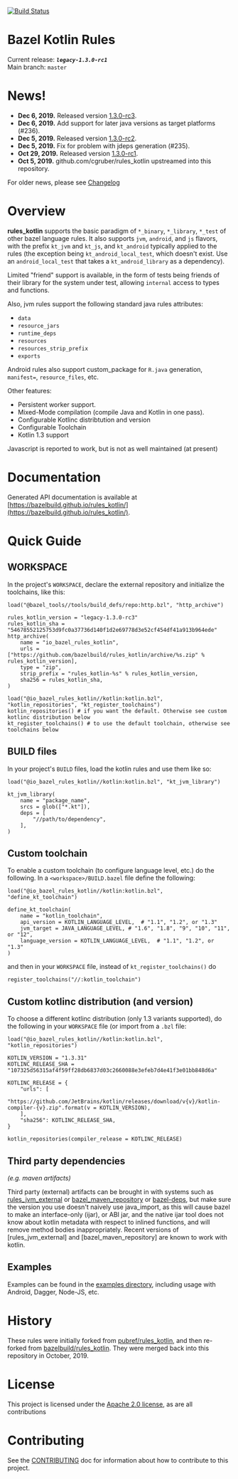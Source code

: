 [![Build Status](https://badge.buildkite.com/a8860e94a7378491ce8f50480e3605b49eb2558cfa851bbf9b.svg)](https://buildkite.com/bazel/kotlin-postsubmit)

# Bazel Kotlin Rules

Current release: ***`legacy-1.3.0-rc1`***<br />
Main branch: `master`

# News!
* <b>Dec 6, 2019.</b> Released version [1.3.0-rc3](https://github.com/bazelbuild/rules_kotlin/releases/tag/legacy-1.3.0-rc3).
* <b>Dec 6, 2019.</b> Add support for later java versions as target platforms (#236).
* <b>Dec 5, 2019.</b> Released version [1.3.0-rc2](https://github.com/bazelbuild/rules_kotlin/releases/tag/legacy-1.3.0-rc2).
* <b>Dec 5, 2019.</b> Fix for problem with jdeps generation (#235).
* <b>Oct 29, 2019.</b> Released version [1.3.0-rc1](https://github.com/bazelbuild/rules_kotlin/releases/tag/legacy-1.3.0-rc1). 
* <b>Oct 5, 2019.</b> github.com/cgruber/rules_kotlin upstreamed into this repository. 

For older news, please see [Changelog](CHANGELOG.md)

# Overview 

**rules_kotlin** supports the basic paradigm of `*_binary`, `*_library`, `*_test` of other bazel 
language rules. It also supports `jvm`, `android`, and `js` flavors, with the prefix `kt_jvm`
and `kt_js`, and `kt_android` typically applied to the rules (the exception being 
`kt_android_local_test`, which doesn't exist. Use an `android_local_test` that takes a 
`kt_android_library` as a dependency).

Limited "friend" support is available, in the form of tests being friends of their library for the
system under test, allowing `internal` access to types and functions.

Also, jvm rules support the following standard java rules attributes:
  * `data`
  * `resource_jars`
  * `runtime_deps`
  * `resources`
  * `resources_strip_prefix`
  * `exports`
  
Android rules also support custom_package for `R.java` generation, `manifest=`, `resource_files`, etc.

Other features:
  * Persistent worker support.
  * Mixed-Mode compilation (compile Java and Kotlin in one pass).
  * Configurable Kotlinc distribtution and version
  * Configurable Toolchain
  * Kotlin 1.3 support
  
Javascript is reported to work, but is not as well maintained (at present)

# Documentation

Generated API documentation is available at
[https://bazelbuild.github.io/rules_kotlin/](https://bazelbuild.github.io/rules_kotlin/).

# Quick Guide

## WORKSPACE
In the project's `WORKSPACE`, declare the external repository and initialize the toolchains, like
this:

```build
load("@bazel_tools//tools/build_defs/repo:http.bzl", "http_archive")

rules_kotlin_version = "legacy-1.3.0-rc3"
rules_kotlin_sha = "54678552125753d9fc0a37736d140f1d2e69778d3e52cf454df41a913b964ede"
http_archive(
    name = "io_bazel_rules_kotlin",
    urls = ["https://github.com/bazelbuild/rules_kotlin/archive/%s.zip" % rules_kotlin_version],
    type = "zip",
    strip_prefix = "rules_kotlin-%s" % rules_kotlin_version,
    sha256 = rules_kotlin_sha,
)

load("@io_bazel_rules_kotlin//kotlin:kotlin.bzl", "kotlin_repositories", "kt_register_toolchains")
kotlin_repositories() # if you want the default. Otherwise see custom kotlinc distribution below
kt_register_toolchains() # to use the default toolchain, otherwise see toolchains below
```

## BUILD files

In your project's `BUILD` files, load the kotlin rules and use them like so:

```
load("@io_bazel_rules_kotlin//kotlin:kotlin.bzl", "kt_jvm_library")

kt_jvm_library(
    name = "package_name",
    srcs = glob(["*.kt"]),
    deps = [
        "//path/to/dependency",
    ],
)
```

## Custom toolchain

To enable a custom toolchain (to configure language level, etc.)
do the following.  In a `<workspace>/BUILD.bazel` file define the following:

```
load("@io_bazel_rules_kotlin//kotlin:kotlin.bzl", "define_kt_toolchain")

define_kt_toolchain(
    name = "kotlin_toolchain",
    api_version = KOTLIN_LANGUAGE_LEVEL,  # "1.1", "1.2", or "1.3"
    jvm_target = JAVA_LANGUAGE_LEVEL, # "1.6", "1.8", "9", "10", "11", or "12",
    language_version = KOTLIN_LANGUAGE_LEVEL,  # "1.1", "1.2", or "1.3"
)
```

and then in your `WORKSPACE` file, instead of `kt_register_toolchains()` do

```
register_toolchains("//:kotlin_toolchain")
```

## Custom kotlinc distribution (and version)

To choose a different kotlinc distribution (only 1.3 variants supported), do the following
in your `WORKSPACE` file (or import from a `.bzl` file:

```
load("@io_bazel_rules_kotlin//kotlin:kotlin.bzl", "kotlin_repositories")

KOTLIN_VERSION = "1.3.31"
KOTLINC_RELEASE_SHA = "107325d56315af4f59ff28db6837d03c2660088e3efeb7d4e41f3e01bb848d6a"

KOTLINC_RELEASE = {
    "urls": [
        "https://github.com/JetBrains/kotlin/releases/download/v{v}/kotlin-compiler-{v}.zip".format(v = KOTLIN_VERSION),
    ],
    "sha256": KOTLINC_RELEASE_SHA,
}

kotlin_repositories(compiler_release = KOTLINC_RELEASE)
```

## Third party dependencies 
_(e.g. maven artifacts)_

Third party (external) artifacts can be brought in with systems such as [rules_jvm_external](https://github.com/bazelbuild/rules_jvm_external) or [bazel_maven_repository](https://github.com/square/bazel_maven_repository) or [bazel-deps](https://github.com/johnynek/bazel-deps), but make sure the version you use doesn't naively use java_import, as this will cause bazel to make an interface-only (ijar), or ABI jar, and the native ijar tool does not know about kotlin metadata with respect to inlined functions, and will remove method bodies inappropriately.  Recent versions of [rules_jvm_external] and [bazel_maven_repository] are known to work with kotlin.

## Examples

Examples can be found in the [examples directory](https://github.com/bazelbuild/rules_kotlin/tree/master/examples), including usage with Android, Dagger, Node-JS, etc.

# History

These rules were initially forked from [pubref/rules_kotlin](http://github.com/pubref/rules_kotlin), and then re-forked from [bazelbuild/rules_kotlin](http://github.com/bazelbuild/rules_kotlin). They were merged back into this repository in October, 2019.

# License

This project is licensed under the [Apache 2.0 license](LICENSE), as are all contributions

# Contributing

See the [CONTRIBUTING](CONTRIBUTING.md) doc for information about how to contribute to
this project.

